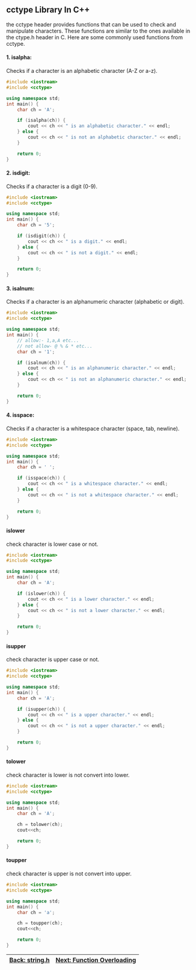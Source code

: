 ## cctype Library In C++

the cctype header provides functions that can be used to check and manipulate characters. These functions are similar to the ones available in the ctype.h header in C. Here are some commonly used functions from cctype.

#### 1. isalpha:
Checks if a character is an alphabetic character (A-Z or a-z).

```cpp
#include <iostream>
#include <cctype>

using namespace std;
int main() {
    char ch = 'A';

    if (isalpha(ch)) {
        cout << ch << " is an alphabetic character." << endl;
    } else {
        cout << ch << " is not an alphabetic character." << endl;
    }

    return 0;
}
```

#### 2. isdigit:
Checks if a character is a digit (0-9).

```cpp
#include <iostream>
#include <cctype>

using namespace std;
int main() {
    char ch = '5';

    if (isdigit(ch)) {
        cout << ch << " is a digit." << endl;
    } else {
        cout << ch << " is not a digit." << endl;
    }

    return 0;
}

```

#### 3. isalnum:
Checks if a character is an alphanumeric character (alphabetic or digit).

```cpp
#include <iostream>
#include <cctype>

using namespace std;
int main() {
    // allow:- 1,a,A etc...
    // not allow- @ % & * etc...
    char ch = '1';

    if (isalnum(ch)) {
        cout << ch << " is an alphanumeric character." << endl;
    } else {
        cout << ch << " is not an alphanumeric character." << endl;
    }

    return 0;
}
```

#### 4. isspace:

Checks if a character is a whitespace character (space, tab, newline).

```cpp
#include <iostream>
#include <cctype>

using namespace std;
int main() {
    char ch = ' ';

    if (isspace(ch)) {
        cout << ch << " is a whitespace character." << endl;
    } else {
        cout << ch << " is not a whitespace character." << endl;
    }

    return 0;
}
````

#### islower
check character is lower case or not.
```cpp
#include <iostream>
#include <cctype>

using namespace std;
int main() {
    char ch = 'A';

    if (islower(ch)) {
        cout << ch << " is a lower character." << endl;
    } else {
        cout << ch << " is not a lower character." << endl;
    }

    return 0;
}
```

#### isupper
check character is upper case or not.
```cpp
#include <iostream>
#include <cctype>

using namespace std;
int main() {
    char ch = 'A';

    if (isupper(ch)) {
        cout << ch << " is a upper character." << endl;
    } else {
        cout << ch << " is not a upper character." << endl;
    }

    return 0;
}
```

#### tolower
check character is lower is not convert into lower.

```cpp
#include <iostream>
#include <cctype>

using namespace std;
int main() {
    char ch = 'A';

    ch = tolower(ch);
    cout<<ch;

    return 0;
}
```
#### toupper
check character is upper is not convert into upper.
```cpp
#include <iostream>
#include <cctype>

using namespace std;
int main() {
    char ch = 'a';

    ch = toupper(ch);
    cout<<ch;

    return 0;
}
```

|[Back: string.h](./string.md)|[Next: Function Overloading](../../Function-Overloading/readme.md)|
|--|--|